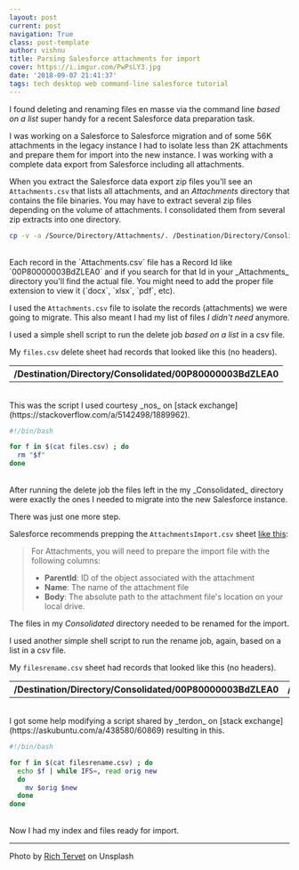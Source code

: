 ```yaml
---
layout: post
current: post
navigation: True
class: post-template
author: vishnu
title: Parsing Salesforce attachments for import
cover: https://i.imgur.com/PwPsLY3.jpg
date: '2018-09-07 21:41:37'
tags: tech desktop web command-line salesforce tutorial
---
```


I found deleting and renaming files en masse via the command line _based on a list_ super handy for a recent Salesforce data preparation task.

I was working on a Salesforce to Salesforce migration and of some 56K attachments in the legacy instance I had to isolate less than 2K attachments and prepare them for import into the new instance. I was working with a complete data export from Salesforce including all attachments.

When you extract the Salesforce data export zip files you'll see an `Attachments.csv` that lists all attachments, and an _Attachments_ directory that contains the file binaries. You may have to extract several zip files depending on the volume of attachments. I consolidated them from several zip extracts into one directory.

```bash
cp -v -a /Source/Directory/Attachments/. /Destination/Directory/Consolidated
```
<br>
Each record in the `Attachments.csv` file has a Record Id like `00P80000003BdZLEA0` and if you search for that Id in your _Attachments_ directory you'll find the actual file. You might need to add the proper file extension to view it (`docx`, `xlsx`, `pdf`, etc).

I used the `Attachments.csv` file to isolate the records (attachments) we were going to migrate. This also meant I had my list of files _I didn't need_ anymore.

I used a simple shell script to run the delete job _based on a list_ in a csv file.

My `files.csv` delete sheet had records that looked like this (no headers).

<table>
  <tr>
    <th>/Destination/Directory/Consolidated/00P80000003BdZLEA0</th>
  </tr>
</table>
<br>
This was the script I used courtesy _nos_ on [stack exchange](https://stackoverflow.com/a/5142498/1889962).

```bash
#!/bin/bash

for f in $(cat files.csv) ; do
  rm "$f"
done
```
<br>
After running the delete job the files left in the my _Consolidated_ directory were exactly the ones I needed to migrate into the new Salesforce instance.

There was just one more step.

Salesforce recommends prepping the `AttachmentsImport.csv` sheet [like this](https://help.salesforce.com/articleView?id=How-do-I-import-notes-and-attachments&language=en_US&type=1):

> For Attachments, you will need to prepare the import file with the following columns:
> - **ParentId**: ID of the object associated with the attachment
> - **Name**: The name of the attachment file
> - **Body**: The absolute path to the attachment file's location on your local drive.

The files in my _Consolidated_ directory needed to be renamed for the import.

I used another simple shell script to run the rename job, again, based on a list in a csv file.

My `filesrename.csv` sheet had records that looked like this (no headers).

<table>
  <tr>
    <th>/Destination/Directory/Consolidated/00P80000003BdZLEA0</th>
    <th>/Destination/Directory/Consolidated/UniqueFileName.xlsx</th>
  </tr>
</table>
<br>
I got some help modifying a script shared by _terdon_ on [stack exchange](https://askubuntu.com/a/438580/60869) resulting in this.

```bash
#!/bin/bash

for f in $(cat filesrename.csv) ; do
  echo $f | while IFS=, read orig new
  do
    mv $orig $new
  done
done
```
<br>
Now I had my index and files ready for import.

---

Photo by [Rich Tervet](https://unsplash.com/photos/q2GNdFmhxx4) on Unsplash
